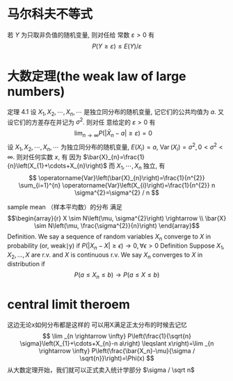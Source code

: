 # 马尔科夫不等式
若 $Y$ 为只取非负值的随机变量, 则对任给 常数 $\varepsilon>0$ 有
$$
P(Y \geqslant \varepsilon) \leqslant E(Y) / \varepsilon
$$
# 大数定理(the weak law of large numbers)
定理 $4.1$ 设 $X_{1}, X_{2}, \cdots, X_{n}, \cdots$ 是独立同分布的随机变量, 记它们的公共均值为 $a$. 又设它们的方差存在并记为 $\sigma^{2}$. 则对任 意给定的 $\varepsilon>0$ 有
$$
\lim _{n \rightarrow \infty} P\left(\left|\bar{X}_{n}-a\right| \geqslant \varepsilon\right)=0 \quad
$$
 设 $X_{1}, X_{2}, \cdots, X_{n}, \cdots$ 为独立同分布的随机变量, $E\left(X_{i}\right)=a$, $\operatorname{Var}\left(X_{i}\right)=\sigma^{2}, 0<\sigma^{2}<\infty$. 则对任何实数 $x$, 有
 因为 $\bar{X}_{n}=\frac{1}{n}\left(X_{1}+\cdots+X_{n}\right)$ 而 $X_{1}, \cdots, X_{n}$ 独立, 有
$$
\operatorname{Var}\left(\bar{X}_{n}\right)=\frac{1}{n^{2}} \sum_{i=1}^{n} \operatorname{Var}\left(X_{i}\right)=\frac{1}{n^{2}} n \sigma^{2}=\sigma^{2} / n
$$

sample mean （样本平均数）的分布 满足
$$\begin{array}{r}
X \sim N\left(\mu, \sigma^{2}\right) \rightarrow \\
\bar{X} \sim N\left(\mu, \frac{\sigma^{2}}{n}\right)
\end{array}$$
Definition. We say a sequence of random variables $X_{n}$ converge to $X$ in probability (or, weak$\mid \mathrm{y})$ if $P\left(\left|X_{n}-X\right| \geq \epsilon\right) \rightarrow 0, \forall \epsilon>0$
Definition Suppose $X_{1}, X_{2}, \ldots, X$ are r.v. and $X$ is continuous r.v. We say $X_{n}$ converges to $X$ in distribution if
$$
P\left(a \leq X_{n} \leq b\right) \rightarrow P(a \leq X \leq b)
$$
# central limit theroem
这边无论x如何分布都是这样的
可以用X满足正太分布的时候去记忆
$$
\lim _{n \rightarrow \infty} P\left(\frac{1}{\sqrt{n} \sigma}\left(X_{1}+\cdots+X_{n}-n a\right) \leqslant x\right)=\lim _{n \rightarrow \infty} P\left(\frac{\bar{X_n}-\mu}{\sigma / \sqrt{n}}\right)=\Phi(x)
$$
从大数定理开始，我们就可以正式卖入统计学部分
$\sigma / \sqrt n$
